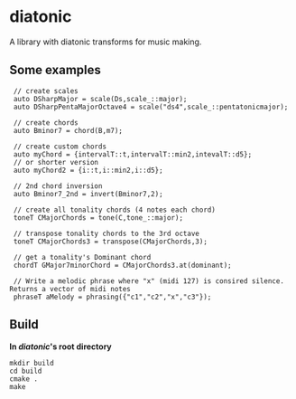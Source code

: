 # diatonic
A library with diatonic transforms for music making.

## Some examples

 ```
  // create scales
  auto DSharpMajor = scale(Ds,scale_::major);
  auto DSharpPentaMajorOctave4 = scale("ds4",scale_::pentatonicmajor);
  
  // create chords
  auto Bminor7 = chord(B,m7);

  // create custom chords 
  auto myChord = {intervalT::t,intervalT::min2,intevalT::d5}; 
  // or shorter version
  auto myChord2 = {i::t,i::min2,i::d5}; 
  
  // 2nd chord inversion
  auto Bminor7_2nd = invert(Bminor7,2);

  // create all tonality chords (4 notes each chord)
  toneT CMajorChords = tone(C,tone_::major);
  
  // transpose tonality chords to the 3rd octave
  toneT CMajorChords3 = transpose(CMajorChords,3);

  // get a tonality's Dominant chord
  chordT GMajor7minorChord = CMajorChords3.at(dominant);

  // Write a melodic phrase where "x" (midi 127) is consired silence. Returns a vector of midi notes
  phraseT aMelody = phrasing({"c1","c2","x","c3"});

```

## Build

**In *diatonic*'s root directory**

	mkdir build
	cd build
  	cmake .
  	make